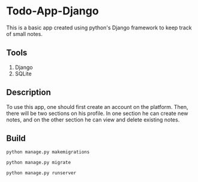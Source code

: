 # Todo-App-Django
This is a basic app created using python's Django framework to keep track of small notes.

## Tools
1. Django
2. SQLite

## Description
To use this app, one should first create an account on the platform. Then, there will be two sections on his profile. In one section he can create new notes, and on the other section he can view and delete existing notes.

## Build
```
python manage.py makemigrations
```
```
python manage.py migrate
```
```
python manage.py runserver
```
